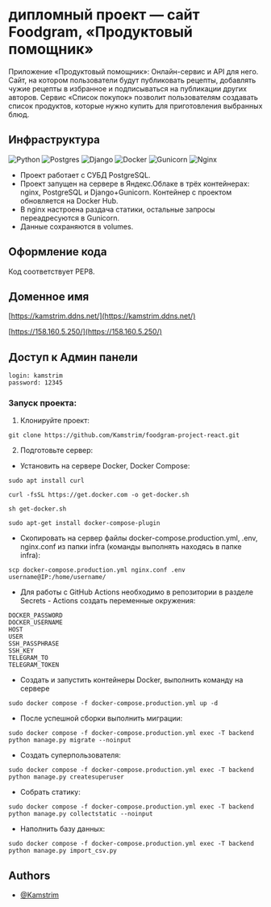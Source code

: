 
# дипломный проект — сайт Foodgram, «Продуктовый помощник»

Приложение «Продуктовый помощник»: Онлайн-сервис и API для него. Сайт, на котором пользователи будут публиковать рецепты, добавлять чужие рецепты в избранное и подписываться на публикации других авторов. Сервис «Список покупок» позволит пользователям создавать список продуктов, которые нужно купить для приготовления выбранных блюд.

## Инфраструктура

![Python](https://img.shields.io/badge/python-3670A0?style=for-the-badge&logo=python&logoColor=ffdd54)
![Postgres](https://img.shields.io/badge/postgres-%23316192.svg?style=for-the-badge&logo=postgresql&logoColor=white)
![Django](https://img.shields.io/badge/django-%23092E20.svg?style=for-the-badge&logo=django&logoColor=white)
![Docker](https://img.shields.io/badge/docker-%230db7ed.svg?style=for-the-badge&logo=docker&logoColor=white)
![Gunicorn](https://img.shields.io/badge/gunicorn-%298729.svg?style=for-the-badge&logo=gunicorn&logoColor=white)
![Nginx](https://img.shields.io/badge/nginx-%23009639.svg?style=for-the-badge&logo=nginx&logoColor=white)


- Проект работает с СУБД PostgreSQL.
- Проект запущен на сервере в Яндекс.Облаке в трёх контейнерах: nginx, PostgreSQL и Django+Gunicorn. Контейнер с проектом обновляется на Docker Hub.
- В nginx настроена раздача статики, остальные запросы переадресуются в Gunicorn.
- Данные сохраняются в volumes.

## Оформление кода

Код соответствует PEP8.

## Доменное имя

[https://kamstrim.ddns.net/](https://kamstrim.ddns.net/)

[https://158.160.5.250/](https://158.160.5.250/)


## Доступ к Админ панели
```
login: kamstrim
password: 12345
```
### Запуск проекта:
1. Клонируйте проект:
```
git clone https://github.com/Kamstrim/foodgram-project-react.git
```
2. Подготовьте сервер:

- Установить на сервере Docker, Docker Compose:

```
sudo apt install curl

curl -fsSL https://get.docker.com -o get-docker.sh

sh get-docker.sh

sudo apt-get install docker-compose-plugin
```

- Скопировать на сервер файлы docker-compose.production.yml, .env, nginx.conf из папки infra (команды выполнять находясь в папке infra):

```
scp docker-compose.production.yml nginx.conf .env username@IP:/home/username/   

```

- Для работы с GitHub Actions необходимо в репозитории в разделе Secrets - Actions создать переменные окружения:
```
DOCKER_PASSWORD
DOCKER_USERNAME
HOST
USER
SSH_PASSPHRASE
SSH_KEY
TELEGRAM_TO
TELEGRAM_TOKEN

```

- Создать и запустить контейнеры Docker, выполнить команду на сервере

```
sudo docker compose -f docker-compose.production.yml up -d
```

- После успешной сборки выполнить миграции:
```
sudo docker compose -f docker-compose.production.yml exec -T backend python manage.py migrate --noinput
```

- Создать суперпользователя:
```
sudo docker compose -f docker-compose.production.yml exec -T backend python manage.py createsuperuser
```

- Собрать статику:
```
sudo docker compose -f docker-compose.production.yml exec -T backend python manage.py collectstatic --noinput
```

- Наполнить базу данных:
```
sudo docker compose -f docker-compose.production.yml exec -T backend python manage.py import_csv.py
```

## Authors

- [@Kamstrim](https://www.github.com/Kamstrim)



